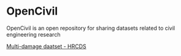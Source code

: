 # OpenCivil
OpenCivil is an open repository for sharing datasets related to civil engineering research

[Multi-damage daatset - HRCDS](https://data.mendeley.com/datasets/6x4dzzrs2h/1)
